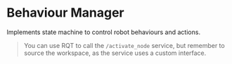 # Behaviour Manager

Implements state machine to control robot behaviours and actions.

> You can use RQT to call the `/activate_node` service, but remember to source the workspace, as the service uses a custom interface. 